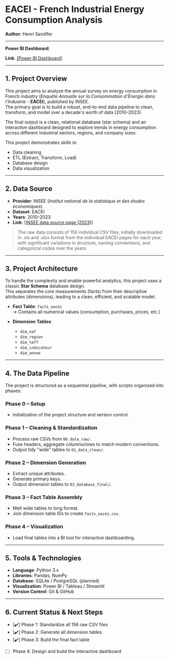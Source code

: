 # EACEI - French Industrial Energy Consumption Analysis

**Author**: Henri Sandifer

---

**Power BI Dashboard**: 

**Link**: [\[Power BI Dashboard\]](https://app.powerbi.com/view?r=eyJrIjoiZTE4YjVhMjctZjFmZS00YjRjLThlOTctNDAyOGI0ZTNiNGNiIiwidCI6ImJlOTNmMTc4LTA5NjQtNDcwOS1hMDZjLTY4ZThhZjBhODM1NSJ9&pageName=f779d68dcac6fc795d20)

---

## 1. Project Overview

This project aims to analyze the annual survey on energy consumption in French industry (_Enquête Annuelle sur la Consommation d'Énergie dans l'Industrie_ - **EACEI**), published by INSEE.  
The primary goal is to build a robust, end-to-end data pipeline to clean, transform, and model over a decade's worth of data (2010–2023).

The final output is a clean, relational database (star schema) and an interactive dashboard designed to explore trends in energy consumption across different industrial sectors, regions, and company sizes.

This project demonstrates skills in:

- Data cleaning
- ETL (Extract, Transform, Load)
- Database design
- Data visualization

---

## 2. Data Source

- **Provider**: INSEE (_Institut national de la statistique et des études économiques_)
- **Dataset**: EACEI
- **Years**: 2010–2023
- **Link**: [\[INSEE data source page (2023)\]](https://www.insee.fr/fr/statistiques/8566228?sommaire=8566231)

> The raw data consists of 156 individual CSV files, initially downloaded in .xls and .xlsx format from the individual EACEI pages for each year, with significant variations in structure, naming conventions, and categorical codes over the years.

---

## 3. Project Architecture

To handle the complexity and enable powerful analytics, this project uses a classic **Star Schema** database design.  
This separates the core measurements (facts) from their descriptive attributes (dimensions), leading to a clean, efficient, and scalable model.

- **Fact Table**: `faits_eacei`  
  → Contains all numerical values (consumption, purchases, prices, etc.)

- **Dimension Tables**:
  - `dim_naf`
  - `dim_region`
  - `dim_teff`
  - `dim_indicateur`
  - `dim_annee`

---

## 4. The Data Pipeline

The project is structured as a sequential pipeline, with scripts organized into phases:

### Phase 0 – Setup

- Initialization of the project structure and version control.

### Phase 1 – Cleaning & Standardization

- Process raw CSVs from `00_data_raw/`.
- Fuse headers, aggregate columns/rows to match modern conventions.
- Output tidy "wide" tables to `01_data_clean/`.

### Phase 2 – Dimension Generation

- Extract unique attributes.
- Generate primary keys.
- Output dimension tables to `03_database_final/`.

### Phase 3 – Fact Table Assembly

- Melt wide tables to long format.
- Join dimension table IDs to create `faits_eacei.csv`.

### Phase 4 – Visualization

- Load final tables into a BI tool for interactive dashboarding.

---

## 5. Tools & Technologies

- **Language**: Python 3.x
- **Libraries**: Pandas, NumPy
- **Database**: SQLite / PostgreSQL (planned)
- **Visualization**: Power BI / Tableau / Streamlit
- **Version Control**: Git & GitHub

---

## 6. Current Status & Next Steps

- [✔️] Phase 1: Standardize all 156 raw CSV files
- [✔️] Phase 2: Generate all dimension tables
- [✔️] Phase 3: Build the final fact table
- [ ] Phase 4: Design and build the interactive dashboard
